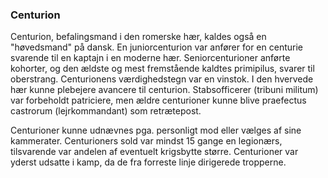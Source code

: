 ### Centurion


Centurion, befalingsmand i den romerske hær, kaldes også en "høvedsmand" på dansk. En juniorcenturion var anfører for en centurie svarende til en kaptajn i en moderne hær. Seniorcenturioner anførte kohorter, og den ældste og mest fremstående kaldtes primipilus, svarer til oberstrang. Centurionens værdighedstegn var en vinstok. I den hvervede hær kunne plebejere avancere til centurion. Stabsofficerer (tribuni militum) var forbeholdt patriciere, men ældre centurioner kunne blive praefectus castrorum (lejrkommandant) som retrætepost.

Centurioner kunne udnævnes pga. personligt mod eller vælges af sine kammerater. Centurioners sold var mindst 15 gange en legionærs, tilsvarende var andelen af eventuelt krigsbytte større. Centurioner var yderst udsatte i kamp, da de fra forreste linje dirigerede tropperne.